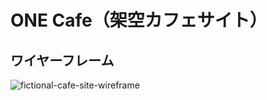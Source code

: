 # ONE Cafe（架空カフェサイト）

## ワイヤーフレーム
![fictional-cafe-site-wireframe](https://user-images.githubusercontent.com/79129786/133947289-bb489d8e-1d94-4aa6-89fb-cb0db342e701.png)